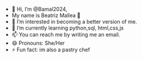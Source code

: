 - 👋 Hi, I’m @Bamal2024, 
- My name is Beatriz Mallea 👋
- 👀 I’m interested in becoming a better version of me.
- 🌱 I’m currently learning python,sql, html,css,js
- 📫 You can reach me by writing me an email.
- 😄 Pronouns: She/Her
- ⚡ Fun fact: im also a pastry chef 

<!---
Bamal2024/Bamal2024 is a ✨ special ✨ repository because its `README.md` (this file) appears on your GitHub profile.
You can click the Preview link to take a look at your changes.
--->
